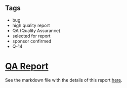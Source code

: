 ## Tags

- bug
- high quality report
- QA (Quality Assurance)
- selected for report
- sponsor confirmed
- Q-14

# [QA Report](https://github.com/code-423n4/2023-07-moonwell-findings/issues/328) 

See the markdown file with the details of this report [here](https://github.com/code-423n4/2023-07-moonwell-findings/blob/main/data/immeas-Q.md).